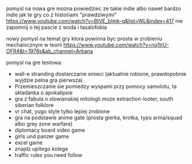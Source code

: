 pomysl na nowa gre mozna powiedziec ze takie indie albo nawet bardzo indie jak te gry co z historiami "prawdziwymi"
https://www.youtube.com/watch?v=BIVE_bImk-g&list=WL&index=417
nie zapomnij o tej pascie z woda i tasalofobia


nowy pomysl na temat gry ktora powinna byc prosta w zrobieniu mechanicznym w teorii
https://www.youtube.com/watch?v=nq1lrU-OFR4&t=1978s&ab_channel=Arkana


pomysl na gre testowa:
- wall-e stranding dostarczanie smieci (aktualnie robione, prawdopobnie wyjdzie pelna gra pierwsza)
- Przemieszczanie sie pomiedzy wyspami przy pomocy samolotu, ta skladanka o apokalipsie
- gra z fabula o slowianskiej mitologii moze extraction-looter, south siberian folklore
- vr chat, yugo style tylko lepiej zrobione
- gra na podstawie anime gate (prosta gierka, krotka, typu arma/squad albo grey zone warfare)
- diplomacy board video game
- girls und panzer game
- excel game
- znajdz upitego kolege
- traffic rules you need follow